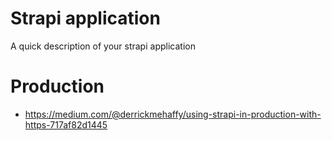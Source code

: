 # Strapi application

A quick description of your strapi application

# Production

- https://medium.com/@derrickmehaffy/using-strapi-in-production-with-https-717af82d1445
